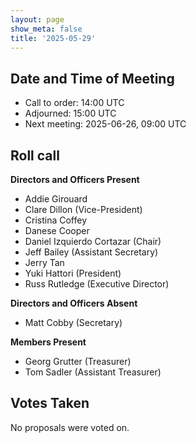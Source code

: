 ```yaml
---
layout: page
show_meta: false
title: '2025-05-29'
---
```


## Date and Time of Meeting

* Call to order: 14:00 UTC
* Adjourned: 15:00 UTC
* Next meeting: 2025-06-26, 09:00 UTC

## Roll call

**Directors and Officers Present**

* Addie Girouard
* Clare Dillon (Vice-President)
* Cristina Coffey
* Danese Cooper
* Daniel Izquierdo Cortazar (Chair)
* Jeff Bailey (Assistant Secretary)
* Jerry Tan
* Yuki Hattori (President)
* Russ Rutledge (Executive Director)

**Directors and Officers Absent**

* Matt Cobby (Secretary)

**Members Present**

* Georg Grutter (Treasurer)
* Tom Sadler (Assistant Treasurer)

## Votes Taken

No proposals were voted on.
